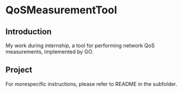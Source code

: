 QoSMeasurementTool
==================================

## Introduction
My work during internship, a tool for performing network QoS measurements, implemented by GO. 


## Project
For morespecific instructions, please refer to README in the subfolder.


